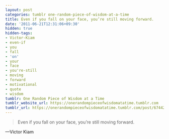 ```yaml
---
layout: post
categories: tumblr one-random-piece-of-wisdom-at-a-time
title: Even if you fall on your face, you’re still moving forward.
date: '2011-06-21T12:31:06+09:30'
hidden: true
hidden-tags:
- Victor-Kiam
- even-if
- you
- fall
- 'on'
- your
- face
- you're-still
- moving
- forward
- motivational
- quote
- wisdom
tumblr: One Random Piece of Wisdom at a Time
tumblr_website_url: https://onerandompieceofwisdomatatime.tumblr.com
tumblr_url: https://onerandompieceofwisdomatatime.tumblr.com/post/6744285712/even-if-you-fall-on-your-face-youre-still-moving
---
```

> Even if you fall on your face, you’re still moving forward.

—Victor Kiam
